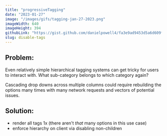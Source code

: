 ```yaml
---
title: "progressiveTagging"
date: "2023-01-27"
image: "/images/gifs/tagging-jan-27-2023.png"
imageWidth: 640
imageHeight: 394
githubLink: "https://gist.github.com/danielpowell4/fa3e9ad9453d5a6d609f170dd13e8c9e"
slug: disable-tags
---
```


## Problem:

Even relatively simple hierarchical tagging systems can get tricky for users to interact with. What sub-category belongs to which category again?

Cascading drop downs across multiple columns could require rebuilding the options many times with many network requests and vectors of potential issues.

## Solution:

- render all tags 1x (there aren't _that_ many options in this use case)
- enforce hierarchy on client via disabling non-children
